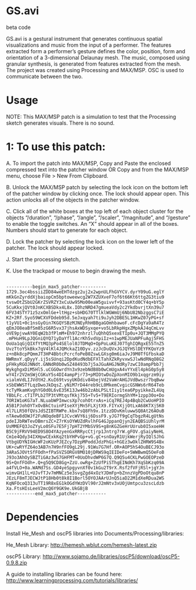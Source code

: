 # GS.avi
beta code

GS.avi is a gestural instrument that generates continuous spatial visualizations and music from the input of a performer. The features extracted form a performer’s gesture defines the color, position, form and orientation of a 3-dimensional Delaunay mesh. The music, composed using granular synthesis, is generated from features extracted from the mesh. The project was created using Processing and MAX/MSP. OSC is used to communicate between the two.

# Usage

NOTE: This MAX/MSP patch is a simulation to test that the Processing sketch generates visuals. There is no sound. 

# 1: To use this patch:

A. To import the patch into MAX/MSP, Copy and Paste the enclosed compressed text into the patcher window OR Copy and from the MAX/MSP menu, choose File > New From Clipboard. 

B. Unlock the MAX/MSP patch by selecting the lock icon on the bottom left of the patcher window by clicking once. The lock should appear open. This action unlocks all of the objects in the patcher window. 

C. Click all of the white boxes at the top left of each object cluster for the objects “/duration”, “/phase”, “/angle”, “/scaler”, “/magnitude”, and “/gesture” to enable the toggle switches. An “X” should appear in all of the boxes. Numbers should start to generate for each object.  

D. Lock the patcher by selecting the lock icon on the lower left of the patcher. The lock should appear locked.

J. Start the processing sketch. 

K. Use the trackpad or mouse to begin drawing the mesh.

<pre><code>----------begin_max5_patcher----------1729.3oc4bssiiZDD84weEHTdzgz2uj2x2wpnULFhGVYCV.dyrY09uG.eglYmKkGnZyrddXjbaiopCm5bptoweewcg2W7XZUXveF7of6t66Kt6ttgZG3tiu9tvswOtZSbU2GKrZSVRZY3xCuUw95Mo00eaW5guivvf+93asKtd0CY4q+bY5p5CuKkxjQVt0JnKCXBSDkx4L8x.IOhzNRD47gmueaVdy2c2YkdbvrjtXn39u76FV34STY71z5zxOmlGe+ltHgz+sbHDG70TTlklWGWmUj6NbU82NbzggsC7iEKZ+2Rf.Syo59WCXVFDdeb95d.5eJxqyah7ti9uJyh2DBE5L1HKwZ07yPG+sft1yVU1+0c1nsGyOin7KGQYSBzMJNEyRhHBBgaGOmhbawoF.cFcDgYa9aR4TzqEmJO8eaBfSm85zG6R5vx37jhsAxWDSyxqe+vo5LbRkpHgxZMpkAJ4qCmLvvoVE9pjvwAY0EqW2b3fPlmM+Eh972nhrzl7uQhhQ5xexETIp0u+JQT3MMgPYQ.mPHuH9LpJQGniQYQ71yDaYfl1AcrKh5vdVpiIz+n1wpMEJUaNPFuAgj5FHSOoUa1qGjQIXfYtMQ3pPo4SElol0JTDMqO+OpPoLuKEJ07TghIQRgxE55TnZ5UvzTtoYSkBkx7qV4lKl4JQMckaZ10Dyv.zzJcDuQVxJGJQYHSlDEYFKQoYz9z+nBk8cpPQmmJT3HP4BbtcPcrcfoPeB0ZswLGXsg0m6iaJvJ9M0TfGfbskaDNWRmxY.qDyyY.ij5sSUnqi2DpdKudNdbEFXlTahXZkRyvxwSJlwNdRNqO8G2pFHkyRGOJNNdt.GNNdR0b0wSZ48493b7j5aJGuAHGJNdRy7zwCI0ampPbb7jWykghgxDiM5Hl5.uCGGOwrdYn3x9zebNdB8b0wCmUgxA4vYYxEl4pkG0p5y8wY4Ir2V2mSWjCGKuY5s4DI4ampPjr73+pMIOtwDoZpXonMIO9b1xqgrzm9iyxialmVdLIJVdtH2.KuI69tvsyUKOdiv84bejVd2VaWrAHGJVdBwszr7bqBwwxSbEWWSTfLqzDwoJkDqsZ.yNiM7rD44reb9cL0MkemCvgicGSNWs6rR64TebtcTyMkamKvghYG0d0L6vE35K13Jw46b2zAbLPSLtIiy1tea6PpyikkeZL4UqYBbLFc.cT1TPLb2TP3tVMtqsfKkj755+Tv5+T9ERIormgShYM+1zpp30o+Do7OR1W1oKG7aT.NLuabWPImwcsXp7cohOtrxAs+iCq7REJ4p4Bqb2CwUoHPIOA5B1PJohOYTxOvBkCtuinPIseXYjMn5FLXjtX9.FIYxXjjOtLxA68KTXj5K04l7LLR50fQVsJdSZIBTRWPe.kbx7sQ8Fh9x.1tzzDDvKmluwwSQ8At26AOuBnTAew8dOWJf2FuNOqdeBF1JCvcWVY6ij6DssF9.yJG7f9gCqTbgzR4LgUtNspdeIJbRWTevDBmrsZC+Z7rKsOYWUZdRvlhFG4GJppanQjyn2EAQBSiUhlyrMUsMMEFQ3JoZYyLo0SFu7E5Fj7pHT2YMbSV9S+g8nKGZGeHrUUrub0I5xoeHHB5C9jFRVV94ED9S8O4YAzyenGxRRRycCtjrp1Jntrg7rW.gFOV.gSaiyNeHLCm1e4Qdy34IXHpwCExkKq2tbYHPvGp+vG.gC+snOayR1UjkWerjRyIQlSJhGVtbgUDYNIGHcWF2oKUzPJEZcy7DzpMPoddJdzPhGi+hGEz3wOklZHRW9S4BxUK+cwRYfZ64o3AB7n7H9nfFO9gL29j.91Wu7G7Hf.OR+AOP5hS4OuBECJ93o3ARaSJOVtSfFOdh+fPaSVZSORGV8MO10jDRWS9qIEIDeFo+5WWBwmQ5OeFoBJ93o3AhOySBZTiGAz3wS7GHFMT+0UoDhvdWP6G7Q.Q9Q5u4CKLPwGOEOPzeD9S+QnfFOdh+.Q+g5Q9CD8Gg+ZzU.owRg+ZzUfPiSThgEINdKh7XqSbKzq09Aa4fVLO+0a.WAMd7Ss.GD4yeSpgyvnXf0v1kGu2T9rX.Rsf2fVFjRSl+jgYJnwimvGH1lL+UJvfTJv7mMNCz5e3svgZgd4xOzYJDmFp+bZnnzVgPDoOtqu8nPJEzLF8mTJECWJtP18Hb0t8k8I1Borl5OYOJAArUJnQ5iaD22M1dXeRDua2WSKqNFOcoQ313uTT19R8xEG1kOGdYWzDVl90rJ2mNtv3xUOjUmtpcu3zscLdzbXa.FtsHIsLeeV2mcQ6Y9GK9e.UkGBjB-----------end_max5_patcher-----------</code></pre>

# Dependencies
Install He_Mesh and oscP5 libraries into Documents/Processing/libraries:

He_Mesh Library: http://hemesh.wblut.com/hemesh-latest.zip

oscP5 Library: http://www.sojamo.de/libraries/oscP5/download/oscP5-0.9.8.zip

A guide to installing libraries can be found here: http://www.learningprocessing.com/tutorials/libraries/